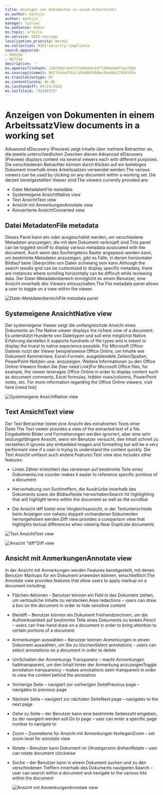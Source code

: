 ```yaml
---
title: Anzeigen von Dokumenten in einem Arbeitssatz
ms.author: markjjo
author: markjjo
manager: laurawi
ms.audience: Admin
ms.topic: article
ms.service: O365-seccomp
localization_priority: Normal
ms.collection: M365-security-compliance
search.appverid:
- MOE150
- MET150
description: ''
ms.openlocfilehash: 1502308fab4f27ed9e93e1dff204bdddf6ae726e
ms.sourcegitcommit: 0017dc6a5f81c165d9dfd88be39a6bb17856582e
ms.translationtype: MT
ms.contentlocale: de-DE
ms.lasthandoff: 04/23/2019
ms.locfileid: "32241573"
---
```

# <a name="view-documents-in-a-working-set"></a><span data-ttu-id="b2a9c-102">Anzeigen von Dokumenten in einem Arbeitssatz</span><span class="sxs-lookup"><span data-stu-id="b2a9c-102">View documents in a working set</span></span>

<span data-ttu-id="b2a9c-103">Advanced eDiscovery (Preview) zeigt Inhalte über mehrere Betrachter an, die jeweils unterschiedlichen Zwecken dienen.</span><span class="sxs-lookup"><span data-stu-id="b2a9c-103">Advanced eDiscovery (Preview) displays content via several viewers each with different purposes.</span></span> <span data-ttu-id="b2a9c-104">Die verschiedenen Betrachter können durch Klicken auf ein beliebiges Dokument innerhalb eines Arbeitssatzes verwendet werden.</span><span class="sxs-lookup"><span data-stu-id="b2a9c-104">The various viewers can be used by clicking on any document within a working set.</span></span> <span data-ttu-id="b2a9c-105">Die derzeit bereitgestellten Viewer sind:</span><span class="sxs-lookup"><span data-stu-id="b2a9c-105">The viewers currently provided are:</span></span>

- <span data-ttu-id="b2a9c-106">Datei Metadaten</span><span class="sxs-lookup"><span data-stu-id="b2a9c-106">File metadata</span></span>
- <span data-ttu-id="b2a9c-107">Systemeigene Ansicht</span><span class="sxs-lookup"><span data-stu-id="b2a9c-107">Native view</span></span>
- <span data-ttu-id="b2a9c-108">Text Ansicht</span><span class="sxs-lookup"><span data-stu-id="b2a9c-108">Text view</span></span>
- <span data-ttu-id="b2a9c-109">Ansicht mit Anmerkungen</span><span class="sxs-lookup"><span data-stu-id="b2a9c-109">Annotate view</span></span>
- <span data-ttu-id="b2a9c-110">Konvertierte Ansicht</span><span class="sxs-lookup"><span data-stu-id="b2a9c-110">Converted view</span></span>

## <a name="file-metadata"></a><span data-ttu-id="b2a9c-111">Datei Metadaten</span><span class="sxs-lookup"><span data-stu-id="b2a9c-111">File metadata</span></span>

<span data-ttu-id="b2a9c-112">Dieses Panel kann ein-oder ausgeschaltet werden, um verschiedene Metadaten anzuzeigen, die mit dem Dokument verknüpft sind.</span><span class="sxs-lookup"><span data-stu-id="b2a9c-112">This panel can be toggled on/off to display various metadata associated with the document.</span></span> <span data-ttu-id="b2a9c-113">Auch wenn das Suchergebnis Raster angepasst werden kann, um bestimmte Metadaten anzuzeigen, gibt es Fälle, in denen horizontaler Bildlauf beim Überprüfen von Daten schwierig sein kann.</span><span class="sxs-lookup"><span data-stu-id="b2a9c-113">Although the search results grid can be customized to display specific metadata, there are instances where scrolling horizontally can be difficult while reviewing data.</span></span> <span data-ttu-id="b2a9c-114">Der Datei-Metadatenbereich ermöglicht es einem Benutzer, eine Ansicht innerhalb des Viewers einzuschalten.</span><span class="sxs-lookup"><span data-stu-id="b2a9c-114">The File metadata panel allows a user to toggle on a view within the viewer.</span></span>

![<span data-ttu-id="b2a9c-115">Datei-Metadatenbereich</span><span class="sxs-lookup"><span data-stu-id="b2a9c-115">File metadata panel</span></span>
](../media/Reviewimage2.png)

## <a name="native-view"></a><span data-ttu-id="b2a9c-116">Systemeigene Ansicht</span><span class="sxs-lookup"><span data-stu-id="b2a9c-116">Native view</span></span>

<span data-ttu-id="b2a9c-117">Der systemeigene Viewer zeigt die umfangreichste Ansicht eines Dokuments an.</span><span class="sxs-lookup"><span data-stu-id="b2a9c-117">The Native viewer displays the richest view of a document.</span></span> <span data-ttu-id="b2a9c-118">Es unterstützt Hunderte von Dateitypen und soll eine möglichst Native Erfahrung darstellen.</span><span class="sxs-lookup"><span data-stu-id="b2a9c-118">It supports hundreds of file types and is meant to display the truest to native experience possible.</span></span> <span data-ttu-id="b2a9c-119">Für Microsoft Office-Dateien nutzt der Viewer beispielsweise Office Online, um Inhalte wie Dokument Kommentare, Excel-Formeln, ausgeblendete Zeilen/Spalten, PowerPoint-Notizen usw. anzuzeigen. Weitere Informationen zu den Office Online-Viewern finden Sie \[hier need Link\]</span><span class="sxs-lookup"><span data-stu-id="b2a9c-119">For Microsoft Office files, for example, the viewer leverages Office Online in order to display content such as document comments, Excel formulas, hidden rows/columns, PowerPoint notes, etc. For more information regarding the Office Online viewers, visit here \[need link\]</span></span>

![<span data-ttu-id="b2a9c-120">Systemeigene Ansicht</span><span class="sxs-lookup"><span data-stu-id="b2a9c-120">Native view</span></span>
](../media/Reviewimage3.png)

## <a name="text-view"></a><span data-ttu-id="b2a9c-121">Text Ansicht</span><span class="sxs-lookup"><span data-stu-id="b2a9c-121">Text view</span></span>

<span data-ttu-id="b2a9c-122">Der Text Betrachter bietet eine Ansicht des extrahierten Texts einer Datei.</span><span class="sxs-lookup"><span data-stu-id="b2a9c-122">The Text viewer provides a view of the extracted text of a file.</span></span> <span data-ttu-id="b2a9c-123">Eingebettete Bilder und Formatierungen werden ignoriert, aber eine sehr leistungsfähigere Ansicht, wenn ein Benutzer versucht, den Inhalt schnell zu verstehen.</span><span class="sxs-lookup"><span data-stu-id="b2a9c-123">It ignores any embedded images and formatting but will be a very performant view if a user is trying to understand the content quickly.</span></span> <span data-ttu-id="b2a9c-124">Die Text Ansicht umfasst auch andere Features:</span><span class="sxs-lookup"><span data-stu-id="b2a9c-124">Text view also includes other features:</span></span>

  - <span data-ttu-id="b2a9c-125">Linien Zähler erleichtert das verweisen auf bestimmte Teile eines Dokuments</span><span class="sxs-lookup"><span data-stu-id="b2a9c-125">Line counter makes it easier to reference specific portions of a document</span></span>

  - <span data-ttu-id="b2a9c-126">Hervorhebung von Suchtreffern, die Ausdrücke innerhalb des Dokuments sowie die Bildlaufleiste hervorheben</span><span class="sxs-lookup"><span data-stu-id="b2a9c-126">Search hit highlighting that will highlight terms within the document as well as the scrollbar</span></span>

  - <span data-ttu-id="b2a9c-127">Die Ansicht diff bietet eine Vergleichsansicht, in der Textunterschiede beim Anzeigen von nahezu doppelt vorhandenen Dokumenten hervorgehoben werden.</span><span class="sxs-lookup"><span data-stu-id="b2a9c-127">Diff view provides a comparison view that highlights textual differences when viewing Near Duplicate documents</span></span>

![<span data-ttu-id="b2a9c-128">Text Ansicht</span><span class="sxs-lookup"><span data-stu-id="b2a9c-128">Text view</span></span>
](../media/Reviewimage4.png)

![<span data-ttu-id="b2a9c-129">Ansicht "diff"</span><span class="sxs-lookup"><span data-stu-id="b2a9c-129">Diff view</span></span>
](../media/Reviewimage5.png)

## <a name="annotate-view"></a><span data-ttu-id="b2a9c-130">Ansicht mit Anmerkungen</span><span class="sxs-lookup"><span data-stu-id="b2a9c-130">Annotate view</span></span>

<span data-ttu-id="b2a9c-131">In der Ansicht mit Anmerkungen werden Features bereitgestellt, mit denen Benutzer Markups für ein Dokument anwenden können, einschließlich:</span><span class="sxs-lookup"><span data-stu-id="b2a9c-131">The Annotate view provides features that allow users to apply markup on a document including:</span></span>

  - <span data-ttu-id="b2a9c-132">Flächen-Aktionen – Benutzer können ein Feld in das Dokument ziehen, um vertrauliche Inhalte zu verstecken.</span><span class="sxs-lookup"><span data-stu-id="b2a9c-132">Area redactions – users can draw a box on the document in order to hide sensitive content</span></span>

  - <span data-ttu-id="b2a9c-133">Bleistift – Benutzer können ein Dokument Freihandzeichnen, um die Aufmerksamkeit auf bestimmte Teile eines Dokuments zu lenken.</span><span class="sxs-lookup"><span data-stu-id="b2a9c-133">Pencil – users can free-hand draw on a document in order to bring attention to certain portions of a document</span></span>

  - <span data-ttu-id="b2a9c-134">Anmerkungen auswählen – Benutzer können Anmerkungen in einem Dokument auswählen, um Sie zu löschen</span><span class="sxs-lookup"><span data-stu-id="b2a9c-134">Select annotations - users can select annotations on a document in order to delete</span></span>

  - <span data-ttu-id="b2a9c-135">UmSchalten der Anmerkungs Transparenz – macht Anmerkungen halbtransparent, um den Inhalt hinter der Anmerkung anzuzeigen</span><span class="sxs-lookup"><span data-stu-id="b2a9c-135">Toggle annotation transparency – makes annotations semi-transparent in order to view the content behind the annotation</span></span>

  - <span data-ttu-id="b2a9c-136">Vorherige Seite – navigiert zur vorherigen Seite</span><span class="sxs-lookup"><span data-stu-id="b2a9c-136">Previous page – navigates to previous page</span></span>

  - <span data-ttu-id="b2a9c-137">Nächste Seite – navigiert zur nächsten Seite</span><span class="sxs-lookup"><span data-stu-id="b2a9c-137">Next page – navigates to the next page</span></span>

  - <span data-ttu-id="b2a9c-138">Gehe zu Seite – der Benutzer kann eine bestimmte Seitenzahl eingeben, zu der navigiert werden soll.</span><span class="sxs-lookup"><span data-stu-id="b2a9c-138">Go to page – user can enter a specific page number to navigate to</span></span>

  - <span data-ttu-id="b2a9c-139">Zoom – Zoomebene für Ansicht mit Anmerkungen festlegen</span><span class="sxs-lookup"><span data-stu-id="b2a9c-139">Zoom – set zoom level for annotate view</span></span>

  - <span data-ttu-id="b2a9c-140">Rotate – Benutzer kann Dokument im Uhrzeigersinn drehen</span><span class="sxs-lookup"><span data-stu-id="b2a9c-140">Rotate – user can rotate document clockwise</span></span>

  - <span data-ttu-id="b2a9c-141">Suche – der Benutzer kann in einem Dokument suchen und zu den verschiedenen Treffern innerhalb des Dokuments navigieren.</span><span class="sxs-lookup"><span data-stu-id="b2a9c-141">Search – user can search within a document and navigate to the various hits within the document</span></span>
    
    ![<span data-ttu-id="b2a9c-142">Ansicht mit Anmerkungen</span><span class="sxs-lookup"><span data-stu-id="b2a9c-142">Annotate view</span></span>
    ](../media/Reviewimage1.png)